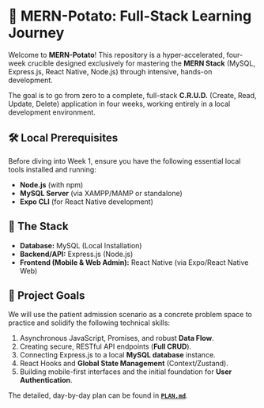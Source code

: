 # 🥔 MERN-Potato: Full-Stack Learning Journey

Welcome to **MERN-Potato**! This repository is a hyper-accelerated, four-week crucible designed exclusively for mastering the **MERN Stack** (MySQL, Express.js, React Native, Node.js) through intensive, hands-on development.

The goal is to go from zero to a complete, full-stack **C.R.U.D.** (Create, Read, Update, Delete) application in four weeks, working entirely in a local development environment.

## 🛠️ Local Prerequisites

Before diving into Week 1, ensure you have the following essential local tools installed and running:
* **Node.js** (with npm)
* **MySQL Server** (via XAMPP/MAMP or standalone)
* **Expo CLI** (for React Native development)

## 🚀 The Stack
* **Database:** MySQL (Local Installation)
* **Backend/API:** Express.js (Node.js)
* **Frontend (Mobile & Web Admin):** React Native (via Expo/React Native Web)

## 🎯 Project Goals

We will use the patient admission scenario as a concrete problem space to practice and solidify the following technical skills:
1.  Asynchronous JavaScript, Promises, and robust **Data Flow**.
2.  Creating secure, RESTful API endpoints (**Full CRUD**).
3.  Connecting Express.js to a local **MySQL database** instance.
4.  React Hooks and **Global State Management** (Context/Zustand).
5.  Building mobile-first interfaces and the initial foundation for **User Authentication**.

The detailed, day-by-day plan can be found in [**`PLAN.md`**](https://github.com/woliul/mern-potato/blob/main/PLAN.md).

